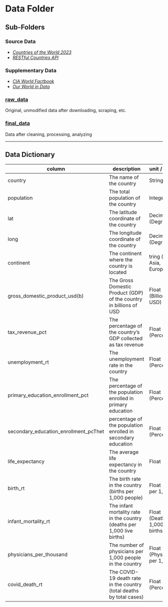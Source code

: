 # Data Folder
## Sub-Folders

### Source Data
* *[Countries of the World 2023](https://www.kaggle.com/datasets/nelgiriyewithana/countries-of-the-world-2023?resource=download)*
* *[RESTful Countries API](https://restfulcountries.com/)*

### Supplementary Data
* *[CIA World Factbook](https://www.cia.gov/the-world-factbook)* 
* *[Our World in Data](https://ourworldindata.org/)*

### [raw_data](raw_data)
Original, unmodified data after downloading, scraping, etc.

### [final_data](final_data)
Data after cleaning, processing, analyzing

---

## Data Dictionary
| column | description | unit / format |
|----------|----------|----------|
| country | The name of the country | String | 
| population | The total population of the country | Integer |
| lat	| The latitude coordinate of the country | Decimal (Degrees) | 
| long | The longitude coordinate of the country | Decimal (Degrees) |
| continent	| The continent where the country is located | tring (e.g., Asia, Europe)
| gross_domestic_product_usd(b)	| The Gross Domestic Product (GDP) of the country in billions of USD | Float (Billions of USD)
| tax_revenue_pct	| The percentage of the country’s GDP collected as tax revenue | Float (Percentage)
| unemployment_rt	| The unemployment rate in the country | Float (Percentage)
| primary_education_enrollment_pct| The percentage of the population enrolled in primary education | Float (Percentage)
| secondary_education_enrollment_pcThet |  percentage of the population enrolled in secondary education | Float (Percentage)
| life_expectancy	| The average life expectancy in the country | Float (Years)
| birth_rt | The birth rate in the country (births per 1,000 people) | Float (Births per 1,000)
| infant_mortality_rt	| The infant mortality rate in the country (deaths per 1,000 live births) | Float (Deaths per 1,000 live births)
| physicians_per_thousand	| The number of physicians per 1,000 people in the country | Float (Physicians per 1,000)
| covid_death_rt | The COVID-19 death rate in the country (total deaths by total cases) |	Float (Percentage)|

